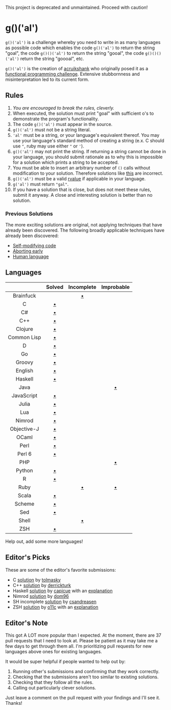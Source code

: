 This project is deprecated and unmaintained. Proceed with caution!

# g()('al')

`g()('al')` is a challenge whereby you need to write in as many languages as
possible code which enables the code `g()('al')` to return the string "goal",
the code `g()()('al')` to return the string "gooal", the code `g()()()('al')`
return the string "goooal", etc.

`g()('al')` is the creation of [acruikshank] who originally posed it as a
[functional programming challenge][carbonfive-challenge]. Extensive stubbornness
and misinterpretation led to its current form.

## Rules
1.   *You are encouraged to break the rules, cleverly.*
2.   When executed, the solution must print "goal" with sufficient o's to
     demonstrate the program's functionality.
11.  The code `g()('al')` must appear in the source.
  1.   `g()('al')` must not be a string literal.
  2.   `'al'` must be a string, or your language's equivalent thereof. You may
       use your language's standard method of creating a string (e.x. C should
       use `"`, ruby may use either `"` or `'`).
7.   `g()('al')` may not print the string. If returning a string cannot be done
     in your language, you should submit rationale as to why this is impossible
     for a solution which prints a string to be accepted.
642. You must be able to insert an arbitrary number of `()` calls without
     modification to your solution. Therefore solutions like
     [this][c-limited-calls] are incorrect.
9.  `g()('al')` must be a valid [rvalue] if applicable in your language.
14. `g('al')` must return `"gal"`.
12.  If you have a solution that is close, but does not meet these rules,
     submit it anyway. A close and interesting solution is better than no
     solution.

### Previous Solutions
The more exciting solutions are original, not applying techniques that have
already been discovered. The following broadly applicable techniques have
already been discovered:

 * [Self-modifying code][c-self-modify]
 * [Aborting early][sh-abort-early]
 * [Human language][eng-soln]

## Languages

|               | Solved                 | Incomplete        | Improbable              |
|:-------------:|:----------------------:|:-----------------:|:-----------------------:|
| Brainfuck     |                        | [&bull;][bf-soln] |                         |
| C             | [&bull;][c-soln]       |                   |                         |
| C#            | [&bull;][cs-soln]      |                   |                         |
| C++           | [&bull;][c++-soln]     |                   |                         |
| Clojure       | [&bull;][clojure-soln] |                   |                         |
| Common Lisp   | [&bull;][clisp-soln]   |                   |                         |
| D             | [&bull;][d-soln]       |                   |                         |
| Go            | [&bull;][go-soln]      |                   |                         |
| Groovy        | [&bull;][groovy-soln]  |                   |                         |
| English       | [&bull;][eng-soln]     |                   |                         |
| Haskell       | [&bull;][hs-soln]      |                   |                         |
| Java          |                        |                   | [&bull;][java-non-soln] |
| JavaScript    | [&bull;][js-soln]      |                   |                         |
| Julia         | [&bull;][jl-soln]      |                   |                         |
| Lua           | [&bull;][lua-soln]     |                   |                         |
| Nimrod        | [&bull;][nim-soln]     |                   |                         |
| Objective-J   | [&bull;][obj-j-soln]   |                   |                         |
| OCaml         | [&bull;][ocaml-soln]   |                   |                         |
| Perl          | [&bull;][perl-soln]    |                   |                         |
| Perl 6        | [&bull;][perl6-soln]   |                   |                         |
| PHP           |                        |                   | [&bull;][php-non-soln]  |
| Python        | [&bull;][py-soln]      |                   |                         |
| R             | [&bull;][r-soln]       |                   |                         |
| Ruby          |                        | [&bull;][rb-soln] | [&bull;][rb-non-soln]   |
| Scala         | [&bull;][scala-soln]   |                   |                         |
| Scheme        | [&bull;][scm-soln]     |                   |                         |
| Sed           | [&bull;][sed-soln]     |                   |                         |
| Shell         |                        | [&bull;][sh-soln] |                         |
| ZSH           | [&bull;][zsh-soln]     |                   |                         |

Help out, add some more languages!

## Editor's Picks
These are some of the editor's favorite submissions:

 * C [solution][c-ed-pick] by [tolmasky]
 * C++ [solution][c++-ed-pick] by [derrickturk]
 * Haskell [solution][hs-ed-pick] by [capicue] with an [explanation][hs-explain]
 * Nimrod [solution][nim-ed-pick] by [dom96]
 * SH incomplete [solution][sh-ed-pick] by [csandreasen]
 * ZSH [solution][zsh-ed-pick] by [o11c] with an [explanation][zsh-explain]

## Editor's Note
This got A LOT more popular than I expected. At the moment, there are 37 pull
requests that I need to look at. Please be patient as it may take me a few days
to get through them all. I'm prioritizing pull requests for new languages above
ones for existing languages.

It would be super helpful if people wanted to help out by:

1. Running other's submissions and confirming that they work correctly.
2. Checking that the submissions aren't too similar to existing solutions.
3. Checking that they follow all the rules.
4. Calling out particularly clever solutions.

Just leave a comment on the pull request with your findings and I'll see it.
Thanks!

[rvalue]: http://en.wikipedia.org/wiki/Value_(computer_science)#lrvalue

[c++-soln]: https://github.com/eatnumber1/goal/tree/master/solutions/complete/c++
[cs-soln]: https://github.com/eatnumber1/goal/tree/master/solutions/complete/c-sharp
[c-soln]: https://github.com/eatnumber1/goal/tree/master/solutions/complete/c
[clojure-soln]: https://github.com/eatnumber1/goal/tree/master/solutions/complete/clojure
[clisp-soln]: https://github.com/eatnumber1/goal/tree/master/solutions/complete/common-lisp
[d-soln]: https://github.com/eatnumber1/goal/tree/master/solutions/complete/d
[go-soln]: https://github.com/eatnumber1/goal/tree/master/solutions/complete/go
[groovy-soln]: https://github.com/eatnumber1/goal/tree/master/solutions/complete/groovy
[hs-soln]: https://github.com/eatnumber1/goal/tree/master/solutions/complete/haskell
[js-soln]: https://github.com/eatnumber1/goal/tree/master/solutions/complete/javascript
[jl-soln]: https://github.com/eatnumber1/goal/tree/master/solutions/complete/julia
[lua-soln]: https://github.com/eatnumber1/goal/tree/master/solutions/complete/lua
[nim-soln]: https://github.com/eatnumber1/goal/tree/master/solutions/complete/nimrod
[obj-j-soln]: https://github.com/eatnumber1/goal/tree/master/solutions/complete/objective-j
[perl-soln]: https://github.com/eatnumber1/goal/tree/master/solutions/complete/perl
[perl6-soln]: https://github.com/eatnumber1/goal/tree/master/solutions/complete/perl6
[py-soln]: https://github.com/eatnumber1/goal/tree/master/solutions/complete/python
[r-soln]: https://github.com/eatnumber1/goal/tree/master/solutions/complete/r
[scala-soln]: https://github.com/eatnumber1/goal/tree/master/solutions/complete/scala
[scm-soln]: https://github.com/eatnumber1/goal/tree/master/solutions/complete/scheme
[sh-soln]: https://github.com/eatnumber1/goal/tree/master/solutions/incomplete/shell
[rb-soln]: https://github.com/eatnumber1/goal/tree/master/solutions/incomplete/ruby
[ocaml-soln]: https://github.com/eatnumber1/goal/tree/master/solutions/complete/ocaml
[zsh-soln]: https://github.com/eatnumber1/goal/tree/master/solutions/complete/zsh
[bf-soln]: https://github.com/eatnumber1/goal/tree/master/solutions/incomplete/brainfuck
[sed-soln]: https://github.com/eatnumber1/goal/tree/master/solutions/complete/sed
[eng-soln]: https://github.com/eatnumber1/goal/tree/master/solutions/complete/english-spoken

[c-self-modify]: https://github.com/eatnumber1/goal/tree/master/solutions/incomplete/c/tolmasky
[c-limited-calls]: https://github.com/eatnumber1/goal/tree/master/solutions/incomplete/c/crawford
[sh-abort-early]: https://github.com/eatnumber1/goal/tree/master/solutions/incomplete/shell/csandreasen/goal.sh

[java-non-soln]: https://github.com/eatnumber1/goal/tree/master/non-solutions/java
[php-non-soln]: https://github.com/eatnumber1/goal/tree/master/non-solutions/php
[rb-non-soln]: https://github.com/eatnumber1/goal/tree/master/non-solutions/ruby

[zsh-ed-pick]: https://github.com/eatnumber1/goal/blob/master/solutions/complete/zsh/o11c/goal.zsh
[hs-ed-pick]: https://github.com/eatnumber1/goal/blob/master/solutions/complete/haskell/capicue/goal.hs
[c-ed-pick]: https://github.com/eatnumber1/goal/blob/master/solutions/complete/c/tolmasky/goal.c
[sh-ed-pick]: https://github.com/eatnumber1/goal/blob/master/solutions/incomplete/shell/csandreasen/goal.sh
[c++-ed-pick]: https://github.com/eatnumber1/goal/blob/master/solutions/complete/c%2B%2B/derrickturk/goal.cpp
[nim-ed-pick]: https://github.com/eatnumber1/goal/blob/master/solutions/complete/nimrod/dom96/goal.nim

[hs-explain]: https://github.com/eatnumber1/goal/issues/99
[zsh-explain]: https://github.com/eatnumber1/goal/pull/69#issuecomment-50285290

[o11c]: https://github.com/o11c
[capicue]: https://github.com/capicue
[tolmasky]: https://github.com/tolmasky
[csandreasen]: https://github.com/csandreasen
[derrickturk]: https://github.com/derrickturk
[dom96]: https://github.com/dom96
[acruikshank]: https://github.com/acruikshank

[carbonfive-challenge]: https://github.com/carbonfive/functional-programming-weekly-challenge/tree/master/Week002

[//]: # ( vim: set et ts=4 sw=4 sts=4 tw=80: )
